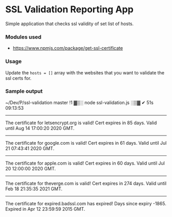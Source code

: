 # SSL Validation Reporting App
Simple application that checks ssl validity of set list of hosts.

### Modules used
- https://www.npmjs.com/package/get-ssl-certificate

### Usage
Update the `hosts = []` array with the websites that you want to validate the ssl certs for.

### Sample output
 ~/Dev/P/ssl-validation master !1 ▓▒░ node ssl-validation.js                             ░▒▓ ✔  51s  09:13:53 

 ------------------------------------------------------
The certificate for letsencrypt.org is valid!
Cert expires in 85 days.
Valid until Aug 14 17:00:20 2020 GMT.

 ------------------------------------------------------
The certificate for google.com is valid!
Cert expires in 61 days.
Valid until Jul 21 07:43:41 2020 GMT.

 ------------------------------------------------------
The certificate for apple.com is valid!
Cert expires in 60 days.
Valid until Jul 20 12:00:00 2020 GMT.

 ------------------------------------------------------
The certificate for theverge.com is valid!
Cert expires in 274 days.
Valid until Feb 18 21:35:35 2021 GMT.

 ------------------------------------------------------
The certificate for expired.badssl.com has expired!
Days since expiry -1865.
Expired in Apr 12 23:59:59 2015 GMT.